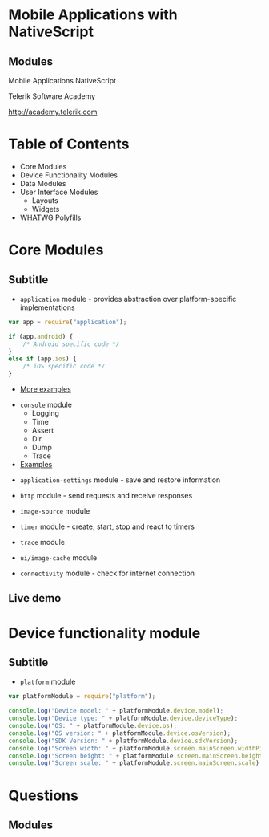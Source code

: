<!-- section start -->
<!-- attr: { id:'title', class:'slide-title', hasScriptWrapper:true } -->
# Mobile Applications with NativeScript
## Modules

<div class="signature">
    <p class="signature-course">Mobile Applications NativeScript</p>
    <p class="signature-initiative">Telerik Software Academy</p>
    <a href="http://academy.telerik.com" class="signature-link">http://academy.telerik.com</a>
</div>

<!-- section start -->
<!-- attr: { id:'table-of-contents', style:'font-size:38px' } -->
# Table of Contents
- Core Modules
- Device Functionality Modules
- Data Modules
- User Interface Modules
  - Layouts
  - Widgets
- WHATWG Polyfills

<!-- section start -->
<!-- attr: { class:'slide-section', showInPresentation:true } -->
# Core Modules
## Subtitle

<!-- attr: { showInPresentation:true } -->
<!-- # Core Modules -->
- `application` module - provides abstraction over platform-specific implementations

```js
var app = require("application");

if (app.android) {
	/* Android specific code */
}
else if (app.ios) {
	/* iOS specific code */
}
```
- [More examples](https://docs.nativescript.org/ApiReference/application/HOW-TO.html)

<!-- attr: { showInPresentation:true } -->
<!-- # Core Modules -->
- `console` module
  - Logging
  - Time
  - Assert
  - Dir
  - Dump
  - Trace
- [Examples](https://docs.nativescript.org/ApiReference/console/HOW-TO.html)

<!-- attr: { showInPresentation:true } -->
<!-- # Core Modules -->
- `application-settings` module - save and restore information

<!-- attr: { showInPresentation:true } -->
<!-- # Core Modules -->
- `http` module - send requests and receive responses

<!-- attr: { showInPresentation:true } -->
<!-- # Core Modules -->
- `image-source` module

<!-- attr: { showInPresentation:true } -->
<!-- # Core Modules -->
- `timer` module - create, start, stop and react to timers

<!-- attr: { showInPresentation:true } -->
<!-- # Core Modules -->
- `trace` module

<!-- attr: { showInPresentation:true } -->
<!-- # Core Modules -->
- `ui/image-cache` module

<!-- attr: { showInPresentation:true } -->
<!-- # Core Modules -->
- `connectivity` module - check for internet connection

<!-- attr: { class:'slide-section demo', showInPresentation:true } -->
<!-- Core Modules -->
## Live demo

<!-- section start -->
<!-- attr: { class:'slide-section', showInPresentation:true } -->
# Device functionality module
## Subtitle

<!-- attr: { showInPresentation:true } -->
<!-- # Device functionality module -->
- `platform` module

```js
var platformModule = require("platform");

console.log("Device model: " + platformModule.device.model);
console.log("Device type: " + platformModule.device.deviceType);
console.log("OS: " + platformModule.device.os);
console.log("OS version: " + platformModule.device.osVersion);
console.log("SDK Version: " + platformModule.device.sdkVersion);
console.log("Screen width: " + platformModule.screen.mainScreen.widthPixels);
console.log("Screen height: " + platformModule.screen.mainScreen.heightPixels);
console.log("Screen scale: " + platformModule.screen.mainScreen.scale);
```

<!-- section start -->
<!-- attr: { id:'questions', class:'slide-section', showInPresentation:true } -->
# Questions
## Modules
